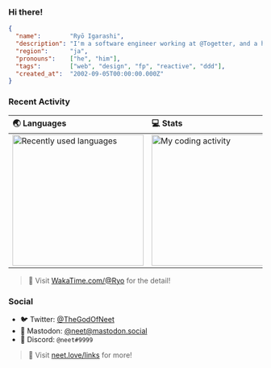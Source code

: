 ### Hi there!

```json
{
  "name":        "Ryō Igarashi",
  "description": "I'm a software engineer working at @Togetter, and a high schooler",
  "region":      "ja",
  "pronouns":    ["he", "him"],
  "tags":        ["web", "design", "fp", "reactive", "ddd"],
  "created_at":  "2002-09-05T00:00:00.000Z"
}
```

### Recent Activity

| 🌏 Languages | 💻 Stats |
| :---------- | :------ |
| <img src="https://wakatime.com/share/@Ryo/6e0dd540-5902-4edf-a1aa-da52a37834f3.svg" alt="Recently used languages" height="260px" /> | <img src="https://wakatime.com/share/@Ryo/2dca4646-5d13-4faf-9154-bda5daddb9af.svg" alt="My coding activity" height="260px" /> |

> 🔗 Visit [WakaTime.com/@Ryo](https://wakatime.com/@Ryo) for the detail!

### Social

- 🐦 Twitter: [@TheGodOfNeet](https://twitter.com)
- 🐘 Mastodon: [@neet@mastodon.social](https://mastodon.social/@neet)
- 👾 Discord: `@neet#9999`

> 🔗 Visit [neet.love/links](https://neet.love/links) for more!
